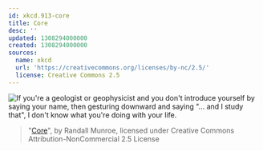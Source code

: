 ```yaml
---
id: xkcd.913-core
title: Core
desc: ''
updated: 1308294000000
created: 1308294000000
sources:
  name: xkcd
  url: 'https://creativecommons.org/licenses/by-nc/2.5/'
  license: Creative Commons 2.5
---
```

![If you're a geologist or geophysicist and you don't introduce yourself by saying your name, then gesturing downward and saying "... and I study that", I don't know what you're doing with your life.](https://imgs.xkcd.com/comics/core.png)
> "[Core](https://xkcd.com/913/)", by Randall Munroe, licensed under Creative Commons Attribution-NonCommercial 2.5 License
